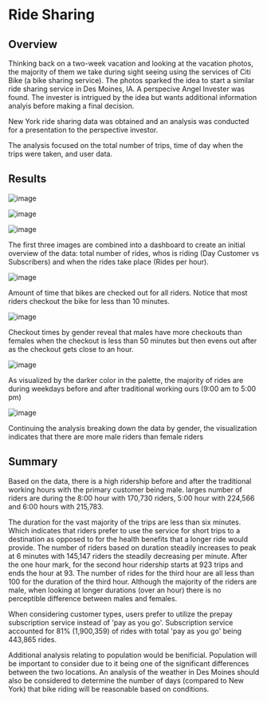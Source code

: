 # Ride Sharing 
## Overview 
Thinking back on a two-week vacation and looking at the vacation photos, the majority of them we take during sight seeing using the services of Citi Bike (a bike sharing service). The photos sparked the idea to start a similar ride sharing service in Des Moines, IA. A perspecive Angel Invester was found. The invester is intrigued by the idea but wants additional information analyis before making a final decision. 

New York ride sharing data was obtained and an analysis was conducted for a presentation to the perspective investor. 

The analysis focused on the total number of trips, time of day when the trips were taken, and user data. 

## Results 

![image](https://user-images.githubusercontent.com/88912539/148686347-7c99ecf4-1eb2-4f81-bcd9-17b35f5e993a.png)

![image](https://user-images.githubusercontent.com/88912539/148686415-28c6b05a-c0d6-471e-a1b5-504da2e20889.png)

![image](https://user-images.githubusercontent.com/88912539/148686434-5e3daf5c-1bf4-46f4-96a8-334c8c605c1d.png)

The first three images are combined into a dashboard to create an initial overview of the data: total number of rides, whos is riding (Day Customer vs Subscribers)
and when the rides take place (Rides per hour).


![image](https://user-images.githubusercontent.com/88912539/148686681-a571452d-acd9-4640-833d-a45196c831d9.png)

Amount of time that bikes are checked out for all riders. Notice that most riders checkout the bike for less than 10 minutes.

![image](https://user-images.githubusercontent.com/88912539/148686730-da2737d6-1b46-47c1-8f0f-eb77e2db4097.png)

Checkout times by gender reveal that males have more checkouts than females when the checkout is less than 50 minutes but then evens out after as the checkout gets close to an hour. 

![image](https://user-images.githubusercontent.com/88912539/148686844-6758d365-6ba7-4b7c-a07d-9eb60b1c203b.png)

As visualized by the darker color in the palette, the majority of rides are during weekdays before and after traditional working ours (9:00 am to 5:00 pm)

![image](https://user-images.githubusercontent.com/88912539/148686939-77f8fcde-0c5d-4005-92e3-1322b432ff35.png)

Continuing the analysis breaking down the data by gender, the visualization indicates that there are more male riders than female riders




## Summary 
Based on the data, there is a high ridership before and after the traditional working hours with the primary customer being male. larges number of riders are during the 8:00 hour with 170,730 riders, 5:00 hour with 224,566 and 6:00 hours with 215,783.

The duration for the vast majority of the trips are less than six minutes. Which indicates that riders prefer to use the service for short trips to a destination as opposed to for the health benefits that a longer ride would provide. The number of riders based on duration steadily increases to peak at 6 minutes with 145,147 riders the steadily decreasing per minute. After the one hour mark, for the second hour ridership starts at 923 trips and ends the hour at 93. The number of rides for the third hour are all less than 100 for the duration of the third hour. Although the majority of the riders are male, when looking at longer durations (over an hour) there is no perceptible difference between males and females. 

When considering customer types, users prefer to utilize the prepay subscription service instead of 'pay as you go'. Subscription service accounted for 81% (1,900,359) of rides with total 'pay as you go' being 443,865 rides. 

Additional analysis relating to population would be benificial. Population will be important to consider due to it being one of the significant differences between the two locations. An analysis of the weather in Des Moines should also be considered to determine the number of days (compared to New York) that bike riding will be reasonable based on conditions. 
